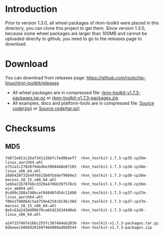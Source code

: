 # Introduction
Prior to version 1.3.0, all wheel packages of rknn-toolkit were placed in this directory, you can clone this project to get them.
Since version 1.3.0, because some wheel packages are larger than 100MB and cannot be uploaded directly to github, you need to go to the releases page to download.
# Download
You can download from releases page: https://github.com/rockchip-linux/rknn-toolkit/releases
- All wheel packages are in compressed file: [rknn-toolkit-v1.7.3-packages.tar.gz](https://github.com/rockchip-linux/rknn-toolkit/releases/download/v1.7.3/rknn-toolkit-v1.7.3-packages.tar.gz "rknn-toolkit-v1.7.3-packages.tar.gz") or [rknn-toolkit-v1.7.3-packages.zip](https://github.com/rockchip-linux/rknn-toolkit/releases/download/v1.7.3/rknn-toolkit-v1.7.3-packages.zip "rknn-toolkit-v1.7.3-packages.zip ")
- All examples, docs and platform-tools are in compressed file: [Source code(zip)](https://github.com/rockchip-linux/rknn-toolkit/archive/v1.7.3.zip "Source code(zip)") or [Source code(tar.gz)](https://github.com/rockchip-linux/rknn-toolkit/archive/v1.7.3.tar.gz "Source code(tar.gz)")

# Checksums
## MD5
```
7d672e911c26af34112bbfcfed86aef7  rknn_toolkit-1.7.3-cp35-cp35m-linux_aarch64.whl
e751a1c2782879dedbe3904448e07105  rknn_toolkit-1.7.3-cp36-cp36m-linux_x86_64.whl
20db420731b4976b15b0fbddef9984e3  rknn_toolkit-1.7.3-cp36-cp36m-macosx_10_15_x86_64.whl
1ebba11b78766cd320a470bb397578cb  rknn_toolkit-1.7.3-cp36-cp36m-win_amd64.whl
0cdd9c288a748bcef84848fd5dc12d80  rknn_toolkit-1.7.3-cp37-cp37m-linux_aarch64.whl
f06e1f88864c5a4759e4258cb536c38d  rknn_toolkit-1.7.3-cp37-cp37m-macosx_10_15_x86_64.whl
8e5c63a241b809b78ca65d226344d0eb  rknn_toolkit-1.7.3-cp38-cp38-linux_x86_64.whl

a24f157407e16bc255fc387404eb2030  rknn-toolkit-v1.7.3-packages.tar.gz
8dbeeecb06b9201b9f464909ad8d9544  rknn-toolkit-v1.7.3-packages.zip
```

